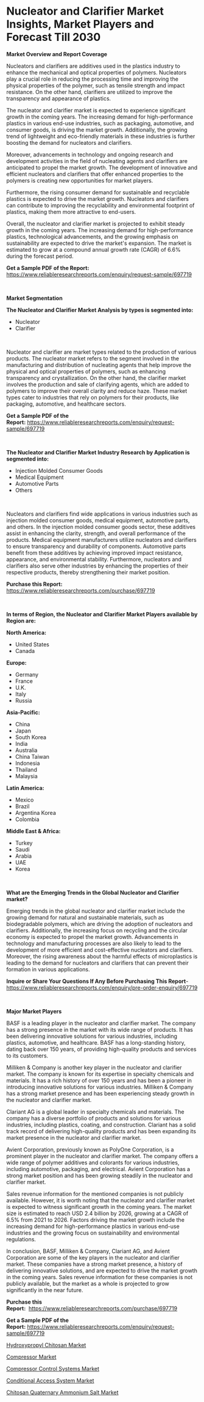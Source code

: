 <p><h1>Nucleator and Clarifier Market Insights, Market Players and Forecast Till 2030</h1></p><p><strong>Market Overview and Report Coverage</strong></p>
<p><p>Nucleators and clarifiers are additives used in the plastics industry to enhance the mechanical and optical properties of polymers. Nucleators play a crucial role in reducing the processing time and improving the physical properties of the polymer, such as tensile strength and impact resistance. On the other hand, clarifiers are utilized to improve the transparency and appearance of plastics.</p><p>The nucleator and clarifier market is expected to experience significant growth in the coming years. The increasing demand for high-performance plastics in various end-use industries, such as packaging, automotive, and consumer goods, is driving the market growth. Additionally, the growing trend of lightweight and eco-friendly materials in these industries is further boosting the demand for nucleators and clarifiers.</p><p>Moreover, advancements in technology and ongoing research and development activities in the field of nucleating agents and clarifiers are anticipated to propel the market growth. The development of innovative and efficient nucleators and clarifiers that offer enhanced properties to the polymers is creating new opportunities for market players.</p><p>Furthermore, the rising consumer demand for sustainable and recyclable plastics is expected to drive the market growth. Nucleators and clarifiers can contribute to improving the recyclability and environmental footprint of plastics, making them more attractive to end-users.</p><p>Overall, the nucleator and clarifier market is projected to exhibit steady growth in the coming years. The increasing demand for high-performance plastics, technological advancements, and the growing emphasis on sustainability are expected to drive the market's expansion. The market is estimated to grow at a compound annual growth rate (CAGR) of 6.6% during the forecast period.</p></p>
<p><strong>Get a Sample PDF of the Report:</strong> <a href="https://www.reliableresearchreports.com/enquiry/request-sample/697719">https://www.reliableresearchreports.com/enquiry/request-sample/697719</a></p>
<p>&nbsp;</p>
<p><strong>Market Segmentation</strong></p>
<p><strong>The Nucleator and Clarifier Market Analysis by types is segmented into:</strong></p>
<p><ul><li>Nucleator</li><li>Clarifier</li></ul></p>
<p>&nbsp;</p>
<p><p>Nucleator and clarifier are market types related to the production of various products. The nucleator market refers to the segment involved in the manufacturing and distribution of nucleating agents that help improve the physical and optical properties of polymers, such as enhancing transparency and crystallization. On the other hand, the clarifier market involves the production and sale of clarifying agents, which are added to polymers to improve their overall clarity and reduce haze. These market types cater to industries that rely on polymers for their products, like packaging, automotive, and healthcare sectors.</p></p>
<p><strong>Get a Sample PDF of the Report:</strong>&nbsp;<a href="https://www.reliableresearchreports.com/enquiry/request-sample/697719">https://www.reliableresearchreports.com/enquiry/request-sample/697719</a></p>
<p>&nbsp;</p>
<p><strong>The Nucleator and Clarifier Market Industry Research by Application is segmented into:</strong></p>
<p><ul><li>Injection Molded Consumer Goods</li><li>Medical Equipment</li><li>Automotive Parts</li><li>Others</li></ul></p>
<p>&nbsp;</p>
<p><p>Nucleators and clarifiers find wide applications in various industries such as injection molded consumer goods, medical equipment, automotive parts, and others. In the injection molded consumer goods sector, these additives assist in enhancing the clarity, strength, and overall performance of the products. Medical equipment manufacturers utilize nucleators and clarifiers to ensure transparency and durability of components. Automotive parts benefit from these additives by achieving improved impact resistance, appearance, and environmental stability. Furthermore, nucleators and clarifiers also serve other industries by enhancing the properties of their respective products, thereby strengthening their market position.</p></p>
<p><strong>Purchase this Report:</strong>&nbsp; <a href="https://www.reliableresearchreports.com/purchase/697719">https://www.reliableresearchreports.com/purchase/697719</a></p>
<p>&nbsp;</p>
<p><strong>In terms of Region, the Nucleator and Clarifier Market Players available by Region are:</strong></p>
<p>
    <p> <strong> North America: </strong>
        <ul>
            <li>United States</li>
            <li>Canada</li>
        </ul>
        </p> 
    <p> <strong> Europe: </strong>
        <ul>
            <li>Germany</li>
            <li>France</li>
            <li>U.K.</li>
            <li>Italy</li>
            <li>Russia</li>
        </ul>
        </p> 
    <p> <strong> Asia-Pacific: </strong>
        <ul>
            <li>China</li>
            <li>Japan</li>
            <li>South Korea</li>
            <li>India</li>
            <li>Australia</li>
            <li>China Taiwan</li>
            <li>Indonesia</li>
            <li>Thailand</li>
            <li>Malaysia</li>
        </ul>
        </p> 
    <p> <strong> Latin America: </strong>
        <ul>
            <li>Mexico</li>
            <li>Brazil</li>
            <li>Argentina Korea</li>
            <li>Colombia</li>
        </ul>
        </p> 
    <p> <strong> Middle East & Africa: </strong>
        <ul>
            <li>Turkey</li>
            <li>Saudi</li>
            <li>Arabia</li>
            <li>UAE</li>
            <li>Korea</li>
        </ul>
    </p>
    </p>
<p>&nbsp;</p>
<p><strong>What are the Emerging Trends in the Global Nucleator and Clarifier market?</strong></p>
<p><p>Emerging trends in the global nucleator and clarifier market include the growing demand for natural and sustainable materials, such as biodegradable polymers, which are driving the adoption of nucleators and clarifiers. Additionally, the increasing focus on recycling and the circular economy is expected to propel the market growth. Advancements in technology and manufacturing processes are also likely to lead to the development of more efficient and cost-effective nucleators and clarifiers. Moreover, the rising awareness about the harmful effects of microplastics is leading to the demand for nucleators and clarifiers that can prevent their formation in various applications.</p></p>
<p><strong>Inquire or Share Your Questions If Any Before Purchasing This Report</strong>- <a href="https://www.reliableresearchreports.com/enquiry/pre-order-enquiry/697719">https://www.reliableresearchreports.com/enquiry/pre-order-enquiry/697719</a></p>
<p>&nbsp;</p>
<p><strong>Major Market Players</strong></p>
<p><p>BASF is a leading player in the nucleator and clarifier market. The company has a strong presence in the market with its wide range of products. It has been delivering innovative solutions for various industries, including plastics, automotive, and healthcare. BASF has a long-standing history, dating back over 150 years, of providing high-quality products and services to its customers.</p><p>Milliken & Company is another key player in the nucleator and clarifier market. The company is known for its expertise in specialty chemicals and materials. It has a rich history of over 150 years and has been a pioneer in introducing innovative solutions for various industries. Milliken & Company has a strong market presence and has been experiencing steady growth in the nucleator and clarifier market.</p><p>Clariant AG is a global leader in specialty chemicals and materials. The company has a diverse portfolio of products and solutions for various industries, including plastics, coating, and construction. Clariant has a solid track record of delivering high-quality products and has been expanding its market presence in the nucleator and clarifier market.</p><p>Avient Corporation, previously known as PolyOne Corporation, is a prominent player in the nucleator and clarifier market. The company offers a wide range of polymer additives and colorants for various industries, including automotive, packaging, and electrical. Avient Corporation has a strong market position and has been growing steadily in the nucleator and clarifier market.</p><p>Sales revenue information for the mentioned companies is not publicly available. However, it is worth noting that the nucleator and clarifier market is expected to witness significant growth in the coming years. The market size is estimated to reach USD 2.4 billion by 2026, growing at a CAGR of 6.5% from 2021 to 2026. Factors driving the market growth include the increasing demand for high-performance plastics in various end-use industries and the growing focus on sustainability and environmental regulations.</p><p>In conclusion, BASF, Milliken & Company, Clariant AG, and Avient Corporation are some of the key players in the nucleator and clarifier market. These companies have a strong market presence, a history of delivering innovative solutions, and are expected to drive the market growth in the coming years. Sales revenue information for these companies is not publicly available, but the market as a whole is projected to grow significantly in the near future.</p></p>
<p><strong>Purchase this Report:</strong>&nbsp;&nbsp;<a href="https://www.reliableresearchreports.com/purchase/697719">https://www.reliableresearchreports.com/purchase/697719</a></p>
<p></p>
<p><strong>Get a Sample PDF of the Report:</strong>&nbsp;<a href="https://www.reliableresearchreports.com/enquiry/request-sample/697719">https://www.reliableresearchreports.com/enquiry/request-sample/697719</a></p>
<p><p><a href="https://medium.com/@greisdukagjini2014/hydroxypropyl-chitosan-market-size-growth-forecast-2023-2030-4d608b572aff">Hydroxypropyl Chitosan Market</a></p><p><a href="https://www.linkedin.com/pulse/compressor-market-share-amp-new-trends-analysis-report-vzmue/">Compressor Market</a></p><p><a href="https://www.linkedin.com/pulse/decoding-compressor-control-systems-market-deep-dive-latest-570be/">Compressor Control Systems Market</a></p><p><a href="https://www.linkedin.com/pulse/conditional-access-system-market-share-amp-new-trends-analysis-mgyce/">Conditional Access System Market</a></p><p><a href="https://medium.com/@loretamusaj85/chitosan-quaternary-ammonium-salt-market-size-growth-forecast-2023-2030-73b28fa505da">Chitosan Quaternary Ammonium Salt Market</a></p></p>